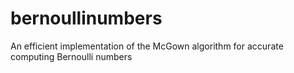 # bernoullinumbers
An efficient implementation of the McGown algorithm for accurate computing Bernoulli numbers
